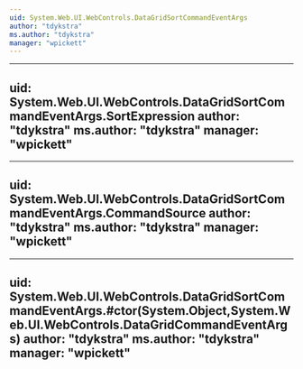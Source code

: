 ```yaml
---
uid: System.Web.UI.WebControls.DataGridSortCommandEventArgs
author: "tdykstra"
ms.author: "tdykstra"
manager: "wpickett"
---
```


---
uid: System.Web.UI.WebControls.DataGridSortCommandEventArgs.SortExpression
author: "tdykstra"
ms.author: "tdykstra"
manager: "wpickett"
---

---
uid: System.Web.UI.WebControls.DataGridSortCommandEventArgs.CommandSource
author: "tdykstra"
ms.author: "tdykstra"
manager: "wpickett"
---

---
uid: System.Web.UI.WebControls.DataGridSortCommandEventArgs.#ctor(System.Object,System.Web.UI.WebControls.DataGridCommandEventArgs)
author: "tdykstra"
ms.author: "tdykstra"
manager: "wpickett"
---
